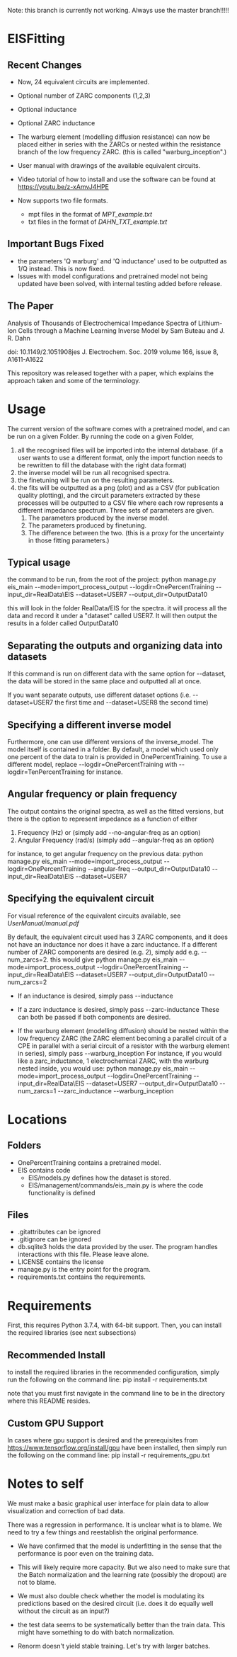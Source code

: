 Note: this branch is currently not working. Always use the master branch!!!!!
# EISFitting

## Recent Changes
- Now, 24 equivalent circuits are implemented. 
- Optional number of ZARC components (1,2,3)
- Optional inductance 
- Optional ZARC inductance
- The warburg element (modelling diffusion resistance) can now be placed either in series with the ZARCs or nested within the resistance branch of the low frequency ZARC. (this is called "warburg_inception".)

- User manual with drawings of the available equivalent circuits.
- Video tutorial of how to install and use the software can be found at https://youtu.be/z-xAmvJ4HPE
- Now supports two file formats.
    - mpt files in the format of _MPT_example.txt_
    - txt files in the format of _DAHN_TXT_example.txt_ 
## Important Bugs Fixed
- the parameters 'Q warburg' and 'Q inductance' used to be outputted as 1/Q instead. This is now fixed. 
- Issues with model configurations and pretrained model not being updated have been solved, with internal testing added before release.

## The Paper
Analysis of Thousands of Electrochemical Impedance Spectra of Lithium-Ion Cells through a Machine Learning Inverse Model
by Sam Buteau and J. R. Dahn

doi: 10.1149/2.1051908jes
J. Electrochem. Soc. 2019 volume 166, issue 8, A1611-A1622

This repository was released together with a paper, which explains the approach taken and some of the terminology.

# Usage

The current version of the software comes with a pretrained model, 
and can be run on a given Folder. By running the code on a given Folder, 
1) all the recognised files will be imported into the internal database. 
(if a user wants to use a different format, 
only the import function needs to be rewritten to fill the database with the right data format)
2) the inverse model will be run all recognised spectra.
3) the finetuning will be run on the resulting parameters. 
4) the fits will be outputted as a png (plot) and as a CSV (for publication quality plotting), 
    and the circuit parameters extracted by these processes will be outputted to a CSV file 
    where each row represents a different impedance spectrum. Three sets of parameters are given.
    1) The parameters produced by the inverse model.
    2) The parameters produced by finetuning.
    3) The difference between the two. (this is a proxy for the uncertainty in those fitting parameters.)

## Typical usage
the command to be run, from the root of the project:
python manage.py eis_main --mode=import_process_output --logdir=OnePercentTraining --input_dir=RealData\EIS --dataset=USER7 --output_dir=OutputData10

this will look in the folder RealData/EIS for the spectra. 
it will process all the data and record it under a "dataset" called USER7. 
It will then output the results in a folder called OutputData10


## Separating the outputs and organizing data into datasets
If this command is run on different data with the same option for --dataset, 
the data will be stored in the same place and outputted all at once. 

If you want separate outputs, use different dataset options 
(i.e. --dataset=USER7 the first time and --dataset=USER8 the second time)


## Specifying a different inverse model
Furthermore, one can use different versions of the inverse_model. 
The model itself is contained in a folder. 
By default, a model which used only one percent of the data to 
train is provided in OnePercentTraining. 
To use a different model, replace --logdir=OnePercentTraining 
with --logdir=TenPercentTraining for instance.

## Angular frequency or plain frequency
The output contains the original spectra, as well as the fitted versions, 
but there is the option to represent impedance as a function of either 
1) Frequency (Hz) or (simply add --no-angular-freq as an option)
2) Angular Frequency (rad/s) (simply add --angular-freq as an option)

for instance, to get angular frequency on the previous data:
python manage.py eis_main --mode=import_process_output --logdir=OnePercentTraining --angular-freq --output_dir=OutputData10 --input_dir=RealData\EIS --dataset=USER7


## Specifying the equivalent circuit
For visual reference of the equivalent circuits available, see *UserManual/manual.pdf*

By default, the equivalent circuit used has 3 ZARC components, and it does not have an inductance nor does it have a zarc inductance.
If a different number of ZARC components are desired (e.g. 2), simply add e.g. --num_zarcs=2. this would give 
python manage.py eis_main --mode=import_process_output --logdir=OnePercentTraining --input_dir=RealData\EIS --dataset=USER7 --output_dir=OutputData10 --num_zarcs=2

- If an inductance is desired, simply pass --inductance
- If a zarc inductance is desired, simply pass --zarc-inductance
These can both be passed if both components are desired.

- If the warburg element (modelling diffusion) should be nested within the low frequency ZARC (the ZARC element becoming a parallel circuit of a CPE in parallel with a serial circuit of a resistor with the warburg element in series), simply pass --warburg_inception
For instance, if you would like a zarc_inductance, 1 electrochemical ZARC, with the warburg nested inside, you would use:
python manage.py eis_main --mode=import_process_output --logdir=OnePercentTraining --input_dir=RealData\EIS --dataset=USER7 --output_dir=OutputData10 --num_zarcs=1 --zarc_inductance --warburg_inception

# Locations
## Folders
- OnePercentTraining contains a pretrained model. 
- EIS contains code
    - EIS/models.py defines how the dataset is stored.
    - EIS/management/commands/eis_main.py is where the code functionality is defined
     
## Files
- .gitattributes can be ignored
- .gitignore can be ignored
- db.sqlite3 holds the data provided by the user. The program handles interactions with this file. Please leave alone.
- LICENSE contains the license
- manage.py is the entry point for the program.
- requirements.txt contains the requirements.



# Requirements
First, this requires Python 3.7.4, with 64-bit support. 
Then, you can install the required libraries (see next subsections)

## Recommended Install
to install the required libraries in the recommended configuration, simply run the following on the command line:
pip install -r requirements.txt

note that you must first navigate in the command line to be in the directory where this README resides.

## Custom GPU Support
In cases where gpu support is desired and the prerequisites from https://www.tensorflow.org/install/gpu have been installed, then simply run the following on the command line:
pip install -r requirements_gpu.txt





# Notes to self
We must make a basic graphical user interface for plain data to allow visualization and correction of bad data.


There was a regression in performance. It is unclear what is to blame. We need to try a few things and reestablish the original performance. 
- We have confirmed that the model is underfitting in the sense that the performance is poor even on the training data.
- This will likely require more capacity. But we also need to make sure that the Batch normalization and the learning rate (possibly the dropout) are not to blame.
- We must also double check whether the model is modulating its predictions based on the desired circuit (i.e. does it do equally well without the circuit as an input?)
- the test data seems to be systematically better than the train data. This might have something to do with batch normalization.

- Renorm doesn't yield stable training. Let's try with larger batches. 
